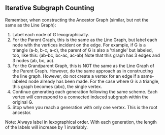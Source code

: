 ## Iterative Subgraph Counting

Remember, when constructing the Ancestor Graph (similar, but not the same as the Line Graph):

1. Label each node of G lexographically.
2. For the Parent Graph, this is the same as the Line Graph, but label each node with the vertices incident on the edge.
For example, if G is a triangle (a-b, b-c, a-c), the parent of G is also a 'triangle' but labeled, too, like this: (ab-bc, bc-ac, ac-ab)
Note that this graph has 3 edges and 3 nodes (ab, bc, ac).
3. For the Grandparent Graph, this is NOT the same as the Line Graph of the Parent Graph.
However, do the same approach as in constructing the line graph. However, do not create a vertex for an edge if a same-labeled node already has been made.
For the case where G is a triangle, this graph becomes (abc), the single vertex.
4. Continue generating each generation following the same scheme. Each vertex will correspond to a connected induced subgraph within the original G.
5. Stop when you reach a generation with only one vertex. This is the root ancestor.

Note: Always label in lexographical order. With each generation, the length of the labels will increase by 1 invariably.
